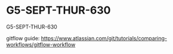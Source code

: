 # G5-SEPT-THUR-630
G5-SEPT-THUR-630

gitflow guide: https://www.atlassian.com/git/tutorials/comparing-workflows/gitflow-workflow